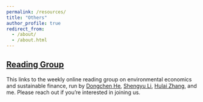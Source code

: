 ```yaml
---
permalink: /resources/
title: "Others"
author_profile: true
redirect_from: 
  - /about/
  - /about.html
---
```


## [Reading Group](https://www.kdocs.cn/l/cfjbuzzQjTKH) 
This links to the weekly online reading group on environmental economics and sustainable finance, run by [Dongchen He](https://dongchen-he.github.io/), [Shengyu Li](https://www.tilburguniversity.edu/staff/s-li_11), [Hulai Zhang](https://hulaizh.github.io/index.html), and me. Please reach out if you’re interested in joining us.
